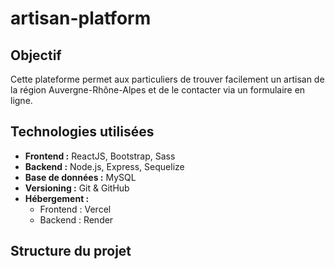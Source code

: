 # artisan-platform

##  Objectif
Cette plateforme permet aux particuliers de trouver facilement un artisan de la région Auvergne-Rhône-Alpes et de le contacter via un formulaire en ligne.

##  Technologies utilisées
- **Frontend :** ReactJS, Bootstrap, Sass
- **Backend :** Node.js, Express, Sequelize
- **Base de données :** MySQL
- **Versioning :** Git & GitHub
- **Hébergement :**
  - Frontend : Vercel
  - Backend : Render

##  Structure du projet
